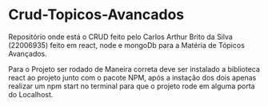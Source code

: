 # Crud-Topicos-Avancados
Repositório onde está o CRUD feito pelo Carlos Arthur Brito da Silva (22006935) feito em react, node e mongoDb para a Matéria de Tópicos Avançados.

Para o Projeto ser rodado de Maneira correta deve ser instalado a biblioteca react ao projeto junto com o pacote NPM, após a instação dos dois apenas realizar um npm start no terminal para que o projeto rode em alguma porta do Localhost.
